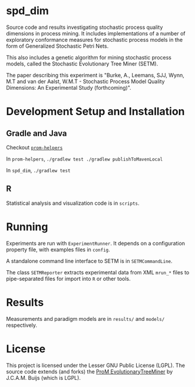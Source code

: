# spd\_dim

Source code and results investigating stochastic process quality dimensions in process mining. It includes implementations of a number of exploratory conformance measures for stochastic process models in the form of Generalized Stochastic Petri Nets. 

This also includes a genetic algorithm for mining stochastic process models, called the Stochastic Evolutionary Tree Miner (SETM). 

The paper describing this experiment is "Burke, A., Leemans, SJJ, Wynn, M.T and van der Aalst, W.M.T - Stochastic Process Model Quality Dimensions: An Experimental Study (forthcoming)".

# Development Setup and Installation

## Gradle and Java

Checkout [`prom-helpers`](https://github.com/adamburkegh/prom-helpers) 

In `prom-helpers`, `./gradlew test ./gradlew publishToMavenLocal`

In `spd_dim`, `./gradlew test`

## R 

Statistical analysis and visualization code is in `scripts`.

# Running

Experiments are run with `ExperimentRunner`. It depends on a configuration property file, with examples files in `config`.

A standalone command line interface to SETM is in `SETMCommandLine`.

The class `SETMReporter` extracts experimental data from XML `mrun_*` files to pipe-separated files for import into `R` or other tools.

# Results

Measurements and paradigm models are in `results/` and `models/` respectively.


# License

This project is licensed under the Lesser GNU Public License (LGPL). The source code extends (and forks) the [ProM EvolutionaryTreeMiner](https://svn.win.tue.nl/repos/prom/Packages/EvolutionaryTreeMiner/Trunk) by J.C.A.M. Buijs (which is LGPL). 

